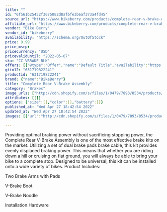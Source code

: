 ```yaml
---
title: ""
id: "6f561b25452f3675082d8afbfe3b6af373a4fd45"
source_url: "https://www.bikeberry.com/products/complete-rear-v-brake-assembly"
affiliate_url: "https://www.bikeberry.com/products/complete-rear-v-brake-assembly?rfsn=6482684.8a9816&amp;utm_source=refersion&amp;utm_medium=affiliate&amp;utm_campaign=6482684.8a9816"
vendor: "Bike Berry"
vendor_id: "bikeberry"
availability: "https://schema.org/OutOfStock"
price: 9.99
price_msrp: 
pricecurrency: "USD"
pricevaliduntil: "2022-05-07"
sku: "CC-VBRAKE-BLK"
offers: [{"@type":"Offer","name":"Default Title","availability":"https://schema.org/OutOfStock","price":9.99,"priceCurrency":"USD","priceValidUntil":"2022-05-07","sku":"CC-VBRAKE-BLK","url":"/products/complete-rear-v-brake-assembly?variant=36562503663782"}]
gtin12: "631719822241"
productid: "631719822241"
brand: {"name":"BikeBerry"}
title: "Complete Rear V-Brake Assembly"
category: "Brakes"
image_urls: ["http://cdn.shopify.com/s/files/1/0479/7893/8534/products/v_brake.jpg?v=1602096712"]
attributes: [[]]
options: {"size":[],"color":[],"battery":[]}
published_at: "Wed Apr 27 18:42:54 2022"
updated_at: "Wed Apr 27 18:42:54 2022"
images: [{"url":"http://cdn.shopify.com/s/files/1/0479/7893/8534/products/v_brake.jpg?v=1602096712","path":"full/c3c32628d9e251d70498eb05c44a0df5a5c159e0.jpg","checksum":"5f81f6de803d537e9d91cca7a9cebd8a","status":"downloaded"}]

---
```

Providing optimal braking power without sacrificing stopping power, the Complete Rear V-Brake Assembly is one of the most effective brake kits on the market. Utilizing a set of dual brake pads brake cable, this kit provides evenly displaced braking power. This means that whether you are riding down a hill or cruising on flat ground, you will always be able to bring your bike to a complete stop. Designed to be universal, this kit can be installed onto a wide variety of bikes.
Product Includes:

Two Brake Arms with Pads

V-Brake Boot

V-Brake Noodle

Installation Hardware


